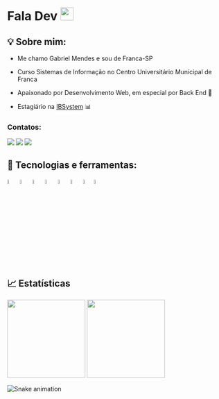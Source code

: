 # Fala Dev <img src="https://camo.githubusercontent.com/e8e7b06ecf583bc040eb60e44eb5b8e0ecc5421320a92929ce21522dbc34c891/68747470733a2f2f6d656469612e67697068792e636f6d2f6d656469612f6876524a434c467a6361737252346961377a2f67697068792e676966" width="30px" data-canonical-src="https://media.giphy.com/media/hvRJCLFzcasrR4ia7z/giphy.gif" style="max-width: 100%;">

<!--- <img align="center" dir="auto" src="https://c.tenor.com/3bTxZ4HdrysAAAAC/pixels-neon.gif" alt="mario coding" data-canonical-src="https://i.imgur.com/1ZvVkDc.gif" style="max-width: 100%;"> -->



## :bulb: Sobre mim:

- Me chamo Gabriel Mendes e sou de Franca-SP

- Curso Sistemas de Informação no Centro Universitário Municipal de Franca

- Apaixonado por Desenvolvimento Web, em especial por Back End :purple_heart:

- Estagiário na <a target="_blank" href="https://ibsystem.com.br/site_ibsystem/" >IBSystem</a> :bar_chart:

### Contatos:

<div>
<a href="https://instagram.com/gabriel_mendes0107" target="_blank"><img src="https://img.shields.io/badge/-Instagram-%23E4405F?style=for-the-badge&logo=instagram&logoColor=white" target="_blank"></a>
<a href = "mailto:contato@gmendescamargodebarros@gmail.com"><img src="https://img.shields.io/badge/Gmail-D14836?style=for-the-badge&logo=gmail&logoColor=white" target="_blank"></a>
<a href="https://www.linkedin.com/in/gabrielmendescb" target="_blank"><img src="https://img.shields.io/badge/-LinkedIn-%230077B5?style=for-the-badge&logo=linkedin&logoColor=white" target="_blank"></a>   
</div>

## :crystal_ball: Tecnologias e ferramentas:
<img width="5%" src="https://cdn.jsdelivr.net/gh/devicons/devicon/icons/git/git-original.svg" />     <img width="5%" src="https://cdn.jsdelivr.net/gh/devicons/devicon/icons/javascript/javascript-original.svg" />    <img width="5%" src="https://cdn.jsdelivr.net/gh/devicons/devicon/icons/nodejs/nodejs-plain.svg" /> <img width="5%"  src="https://cdn.jsdelivr.net/gh/devicons/devicon/icons/php/php-plain.svg" /> <img width="5%" src="https://cdn.jsdelivr.net/gh/devicons/devicon/icons/laravel/laravel-plain.svg" />    <img width="5%" src="https://cdn.jsdelivr.net/gh/devicons/devicon/icons/mysql/mysql-original.svg" /> <img width="5%" src="https://cdn.jsdelivr.net/gh/devicons/devicon/icons/postgresql/postgresql-plain.svg" /><img width="5%" src="https://cdn.jsdelivr.net/gh/devicons/devicon/icons/heroku/heroku-plain.svg" />



## :chart_with_upwards_trend: Estatísticas
<div>
  <img height="180em" src="https://github-readme-stats.vercel.app/api?username=mendes-gmcb&show_icons=true&theme=tokyonight&include_all_commits=true&count_private=true"/>
  <img height="180em" src="https://github-readme-stats.vercel.app/api/top-langs/?username=mendes-gmcb&layout=compact&langs_count=7&theme=tokyonight"/>
</div>

![Snake animation](https://github.com/mendes-gmcb/mendes-gmcb/blob/output/github-contribution-grid-snake.svg)
 
  
  <!--
**mendes-gmcb/mendes-gmcb** is a ✨ _special_ ✨ repository because its `README.md` (this file) appears on your GitHub profile.

Here are some ideas to get you started:

- 🔭 I’m currently working on ...
- 🌱 I’m currently learning ...
- 👯 I’m looking to collaborate on ...
- 🤔 I’m looking for help with ...
- 💬 Ask me about ...
- 📫 How to reach me: ...
- 😄 Pronouns: ...
- ⚡ Fun fact: ...
-->
